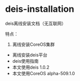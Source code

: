 deis-installation
=================

deis离线安装文档（无互联网）

特点：


1. 离线安装CoreOS集群
- 离线安装deis平台
- deis使用指南
- 本文使用deis 1.0.2
- 本文使用CoreOS alpha-509.1.0
